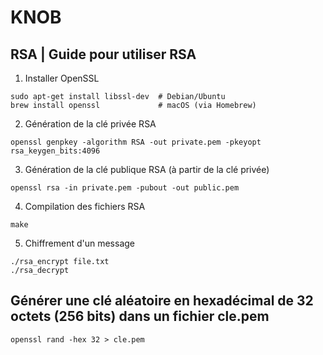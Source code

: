 # KNOB

## RSA | Guide pour utiliser RSA

1. Installer OpenSSL

```
sudo apt-get install libssl-dev  # Debian/Ubuntu
brew install openssl             # macOS (via Homebrew)
```

2. Génération de la clé privée RSA

```
openssl genpkey -algorithm RSA -out private.pem -pkeyopt rsa_keygen_bits:4096
```

3. Génération de la clé publique RSA (à partir de la clé privée)

```
openssl rsa -in private.pem -pubout -out public.pem
```

4. Compilation des fichiers RSA

```
make
```

5. Chiffrement d'un message

```
./rsa_encrypt file.txt
./rsa_decrypt
```

## Générer une clé aléatoire en hexadécimal de 32 octets (256 bits) dans un fichier cle.pem

```
openssl rand -hex 32 > cle.pem
```
